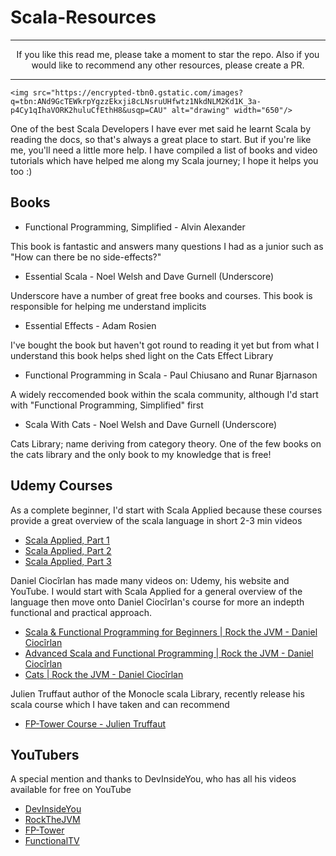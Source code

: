 # Scala-Resources

<div align="center">
      <hr>
If you like this read me, please take a moment to star the repo. Also if you would like to recommend any other resources, please create a PR.
      <hr>
</div>

    <img src="https://encrypted-tbn0.gstatic.com/images?q=tbn:ANd9GcTEWkrpYgzzEkxji8cLNsruUHfwtz1NkdNLM2Kd1K_3a-p4Cy1qIhaVORK2huluCfEthH8&usqp=CAU" alt="drawing" width="650"/>


One of the best Scala Developers I have ever met said he learnt Scala by reading the docs, so that's always a great place to start. But if you're like me, you'll need a little more help. I have compiled a list of books and video tutorials which have helped me along my Scala journey; I hope it helps you too :)

## Books

* Functional Programming, Simplified - Alvin Alexander
<p> This book is fantastic and answers many questions I had as a junior such as "How can there be no side-effects?"</p>

*   Essential Scala - Noel Welsh and Dave Gurnell (Underscore)

<p> Underscore have a number of great free books and courses. This book is responsible for helping me understand implicits</p>

*   Essential Effects - Adam Rosien
<p> I've bought the book but haven't got round to reading it yet but from what I understand this book helps shed light on the Cats Effect Library</p>

*    Functional Programming in Scala - Paul Chiusano and Runar Bjarnason
<p>A widely reccomended book within the scala community, although I'd start with "Functional Programming, Simplified" first</p>

* Scala With Cats - Noel Welsh and Dave Gurnell (Underscore)
<p>Cats Library; name deriving from category theory. One of the few books on the cats library and the only book to my knowledge that is free!</p>


## Udemy Courses

<p>As a complete beginner, I'd start with Scala Applied because these courses provide a great overview of the scala language in short 2-3 min videos</p>

* [Scala Applied, Part 1](https://www.udemy.com/course/stairway-to-scala-applied-part-1/)
* [Scala Applied, Part 2](https://www.udemy.com/course/stairway-to-scala-applied-part-2/)
* [Scala Applied, Part 3](https://www.udemy.com/course/stairway-to-scala-applied-part-3/)

<p>Daniel Ciocîrlan has made many videos on: Udemy, his website and YouTube. I would start with Scala Applied for a general overview of the language then move onto Daniel Ciocîrlan's course for more an indepth functional and practical approach.</p>

* [Scala & Functional Programming for Beginners | Rock the JVM - Daniel Ciocîrlan](https://www.udemy.com/course/rock-the-jvm-scala-for-beginners/)
* [Advanced Scala and Functional Programming | Rock the JVM - Daniel Ciocîrlan](https://www.udemy.com/course/advanced-scala/)
* [Cats | Rock the JVM - Daniel Ciocîrlan](https://rockthejvm.com/)

<p>Julien Truffaut author of the Monocle scala Library, recently release his scala course which I have taken and can recommend</p>

* [FP-Tower Course - Julien Truffaut](https://www.fp-tower.com/)

## YouTubers

<p>A special mention and thanks to DevInsideYou, who has all his videos available for free on YouTube</p>

* [DevInsideYou](https://www.youtube.com/c/DevInsideYou/videos)
* [RockTheJVM](https://www.youtube.com/c/RocktheJVM/videos)
* [FP-Tower](https://www.youtube.com/c/fptower-programming/videos)
* [FunctionalTV](https://www.youtube.com/user/FunctionalTV/videos)

